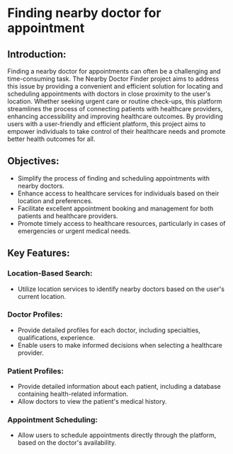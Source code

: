 # Finding nearby doctor for appointment

## Introduction:

Finding a nearby doctor for appointments can often be a challenging and time-consuming task. The Nearby Doctor Finder project aims to address this issue by providing a convenient and efficient solution for locating and scheduling appointments with doctors in close proximity to the user's location. Whether seeking urgent care or routine check-ups, this platform streamlines the process of connecting patients with healthcare providers, enhancing accessibility and improving healthcare outcomes. By providing users with a user-friendly and efficient platform, this project aims to empower individuals to take control of their healthcare needs and promote better health outcomes for all.

## Objectives:

- Simplify the process of finding and scheduling appointments with nearby doctors.
- Enhance access to healthcare services for individuals based on their location and preferences.
- Facilitate excellent appointment booking and management for both patients and healthcare providers.
- Promote timely access to healthcare resources, particularly in cases of emergencies or urgent medical needs.

## Key Features:

### Location-Based Search:

- Utilize location services to identify nearby doctors based on the user's current location.

### Doctor Profiles:

- Provide detailed profiles for each doctor, including specialties, qualifications, experience.
- Enable users to make informed decisions when selecting a healthcare provider.

### Patient Profiles:

- Provide detailed information about each patient, including a database containing health-related information.
- Allow doctors to view the patient's medical history.

### Appointment Scheduling:

- Allow users to schedule appointments directly through the platform, based on the doctor's availability.
